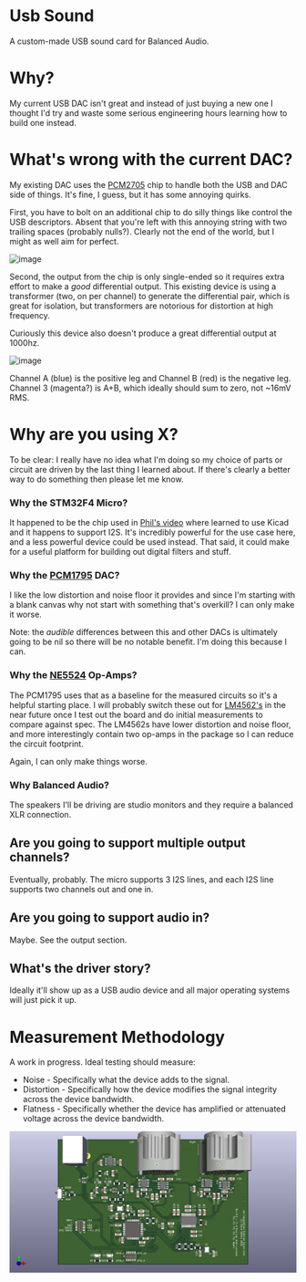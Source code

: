 # Usb Sound
 A custom-made USB sound card for Balanced Audio.

# Why?

My current USB DAC isn't great and instead of just buying a new one I thought I'd try and waste some serious engineering hours learning how to build one instead.

# What's wrong with the current DAC?

My existing DAC uses the [PCM2705](https://www.ti.com/lit/ds/symlink/pcm2705.pdf) chip to handle both the USB and DAC side of things. It's fine, I guess, but it has some annoying quirks.

First, you have to bolt on an additional chip to do silly things like control the USB descriptors. Absent that you're left with this annoying string with two trailing spaces (probably nulls?). Clearly not the end of the world, but I might as well aim for perfect.

![image](https://user-images.githubusercontent.com/1210849/114077591-d69da180-985c-11eb-8ab9-c4dd4436a0ce.png)

Second, the output from the chip is only single-ended so it requires extra effort to make a _good_ differential output. This existing device is using a transformer (two, on per channel) to generate the differential pair, which is great for isolation, but transformers are notorious for distortion at high frequency. 

Curiously this device also doesn't produce a great differential output at 1000hz.

![image](https://user-images.githubusercontent.com/1210849/114078378-b3272680-985d-11eb-854e-d0bc20287a09.png)

Channel A (blue) is the positive leg and Channel B (red) is the negative leg. Channel 3 (magenta?) is A+B, which ideally should sum to zero, not ~16mV RMS.

# Why are you using X?

To be clear: I really have no idea what I'm doing so my choice of parts or circuit are driven by the last thing I learned about. If there's clearly a better way to do something then please let me know.

### Why the STM32F4 Micro?

It happened to be the chip used in [Phil's video](https://www.youtube.com/watch?v=C7-8nUU6e3E) where learned to use Kicad and it happens to support I2S. It's incredibly powerful for the use case here, and a less powerful device could be used instead. That said, it could make for a useful platform for building out digital filters and stuff.

### Why the [PCM1795](https://www.ti.com/lit/ds/symlink/pcm1795.pdf) DAC?

I like the low distortion and noise floor it provides and since I'm starting with a blank canvas why not start with something that's overkill? I can only make it worse.

Note: the _audible_ differences between this and other DACs is ultimately going to be nil so there will be no notable benefit. I'm doing this because I can.

### Why the [NE5524](https://www.ti.com/lit/ds/symlink/ne5534.pdf) Op-Amps?

The PCM1795 uses that as a baseline for the measured circuits so it's a helpful starting place. I will probably switch these out for [LM4562's](https://www.ti.com/lit/ds/symlink/lm4562.pdf) in the near future once I test out the board and do initial measurements to compare against spec. The LM4562s have lower distortion and noise floor, and more interestingly contain two op-amps in the package so I can reduce the circuit footprint.

Again, I can only make things worse.

### Why Balanced Audio?

The speakers I'll be driving are studio monitors and they require a balanced XLR connection.

## Are you going to support multiple output channels?

Eventually, probably. The micro supports 3 I2S lines, and each I2S line supports two channels out and one in.

## Are you going to support audio in?

Maybe. See the output section.

## What's the driver story?

Ideally it'll show up as a USB audio device and all major operating systems will just pick it up.

# Measurement Methodology

A work in progress. Ideal testing should measure:

 * Noise - Specifically what the device adds to the signal.
 * Distortion - Specifically how the device modifies the signal integrity across the device bandwidth.
 * Flatness - Specifically whether the device has amplified or attenuated voltage across the device bandwidth.

![](doc/UsbSound.png?raw=true)
